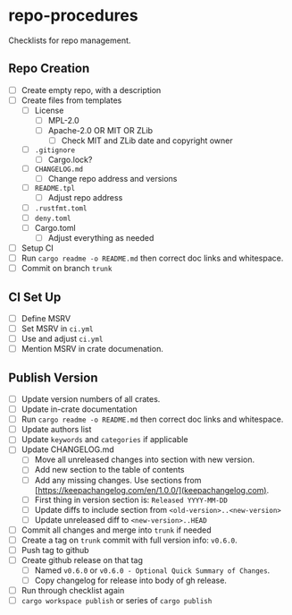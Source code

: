 # repo-procedures
Checklists for repo management.

## Repo Creation

- [ ] Create empty repo, with a description
- [ ] Create files from templates
  - [ ] License 
    - [ ] MPL-2.0 
    - [ ] Apache-2.0 OR MIT OR ZLib
      - [ ] Check MIT and ZLib date and copyright owner
  - [ ] `.gitignore` 
    - [ ] Cargo.lock?
  - [ ] `CHANGELOG.md`
    - [ ] Change repo address and versions
  - [ ] `README.tpl`
    - [ ] Adjust repo address
  - [ ] `.rustfmt.toml`
  - [ ] `deny.toml`
  - [ ] Cargo.toml
    - [ ] Adjust everything as needed
- [ ] Setup CI
- [ ] Run `cargo readme -o README.md` then correct doc links and whitespace.
- [ ] Commit on branch `trunk`

## CI Set Up
- [ ] Define MSRV
- [ ] Set MSRV in `ci.yml`
- [ ] Use and adjust `ci.yml`
- [ ] Mention MSRV in crate documenation.

## Publish Version

- [ ] Update version numbers of all crates.
- [ ] Update in-crate documentation
- [ ] Run `cargo readme -o README.md` then correct doc links and whitespace.
- [ ] Update authors list
- [ ] Update `keywords` and `categories` if applicable
- [ ] Update CHANGELOG.md
  - [ ] Move all unreleased changes into section with new version.
  - [ ] Add new section to the table of contents
  - [ ] Add any missing changes. Use sections from [https://keepachangelog.com/en/1.0.0/](keepachangelog.com).
  - [ ] First thing in version section is: `Released YYYY-MM-DD`
  - [ ] Update diffs to include section from `<old-version>..<new-version>`
  - [ ] Update unreleased diff to `<new-version>..HEAD`
- [ ] Commit all changes and merge into `trunk` if needed
- [ ] Create a tag on `trunk` commit with full version info: `v0.6.0`.
- [ ] Push tag to github
- [ ] Create github release on that tag
  - [ ] Named `v0.6.0` or `v0.6.0 - Optional Quick Summary of Changes`.
  - [ ] Copy changelog for release into body of gh release.
- [ ] Run through checklist again
- [ ] `cargo workspace publish` or series of `cargo publish`
